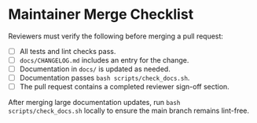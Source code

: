 # Maintainer Merge Checklist

Reviewers must verify the following before merging a pull request:

- [ ] All tests and lint checks pass.
- [ ] `docs/CHANGELOG.md` includes an entry for the change.
- [ ] Documentation in `docs/` is updated as needed.
- [ ] Documentation passes `bash scripts/check_docs.sh`.
- [ ] The pull request contains a completed reviewer sign-off section.

After merging large documentation updates, run `bash scripts/check_docs.sh`
locally to ensure the main branch remains lint-free.
